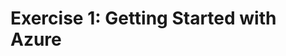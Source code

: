 

# Exercise 1: Getting Started with Azure 


<inline-video source="https://www.youtube.com/embed/P79Z574kcNw" width="auto" height="auto" />
<question source="page1" />